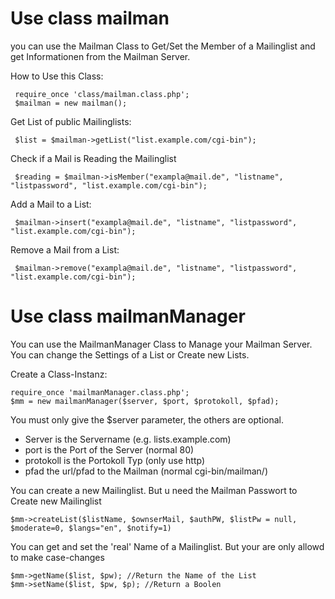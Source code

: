 # Use class mailman

you can use the Mailman Class to Get/Set the Member of a Mailinglist and get Informationen from the Mailman Server.

How to Use this Class:

     require_once 'class/mailman.class.php';
     $mailman = new mailman();

Get List of public Mailinglists:

     $list = $mailman->getList("list.example.com/cgi-bin");

Check if a Mail is Reading the Mailinglist

     $reading = $mailman->isMember("exampla@mail.de", "listname", "listpassword", "list.example.com/cgi-bin");

Add a Mail to a List:

     $mailman->insert("exampla@mail.de", "listname", "listpassword", "list.example.com/cgi-bin");

Remove a Mail from a List:

     $mailman->remove("exampla@mail.de", "listname", "listpassword", "list.example.com/cgi-bin");


# Use class mailmanManager

You can use the MailmanManager Class to Manage your Mailman Server. You can change the Settings of a List or Create new Lists. 

Create a Class-Instanz:

	require_once 'mailmanManager.class.php';
	$mm = new mailmanManager($server, $port, $protokoll, $pfad);

You must only give the $server parameter, the others are optional. 

* Server is the Servername (e.g. lists.example.com)
* port is the Port of the Server (normal 80)
* protokoll is the Portokoll Typ (only use http)
* pfad the url/pfad to the Mailman (normal cgi-bin/mailman/)

You can create a new Mailinglist. But u need the Mailman Passwort to Create new Mailinglist

	$mm->createList($listName, $ownserMail, $authPW, $listPw = null, $moderate=0, $langs="en", $notify=1)

You can get and set the 'real' Name of a Mailinglist. But your are only allowd to make case-changes

	$mm->getName($list, $pw); //Return the Name of the List
	$mm->setName($list, $pw, $p); //Return a Boolen


